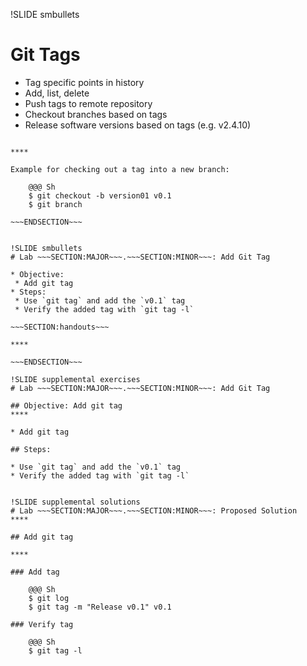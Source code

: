 !SLIDE smbullets
# Git Tags

* Tag specific points in history
* Add, list, delete
* Push tags to remote repository
* Checkout branches based on tags
* Release software versions based on tags (e.g. v2.4.10)

~~~SECTION:handouts~~~

****

Example for checking out a tag into a new branch:

    @@@ Sh
    $ git checkout -b version01 v0.1
    $ git branch

~~~ENDSECTION~~~


!SLIDE smbullets
# Lab ~~~SECTION:MAJOR~~~.~~~SECTION:MINOR~~~: Add Git Tag

* Objective:
 * Add git tag
* Steps:
 * Use `git tag` and add the `v0.1` tag
 * Verify the added tag with `git tag -l`

~~~SECTION:handouts~~~

****

~~~ENDSECTION~~~

!SLIDE supplemental exercises
# Lab ~~~SECTION:MAJOR~~~.~~~SECTION:MINOR~~~: Add Git Tag

## Objective: Add git tag
****

* Add git tag

## Steps:

* Use `git tag` and add the `v0.1` tag
* Verify the added tag with `git tag -l`


!SLIDE supplemental solutions
# Lab ~~~SECTION:MAJOR~~~.~~~SECTION:MINOR~~~: Proposed Solution
****

## Add git tag

****

### Add tag

    @@@ Sh
    $ git log
    $ git tag -m "Release v0.1" v0.1

### Verify tag

    @@@ Sh
    $ git tag -l



